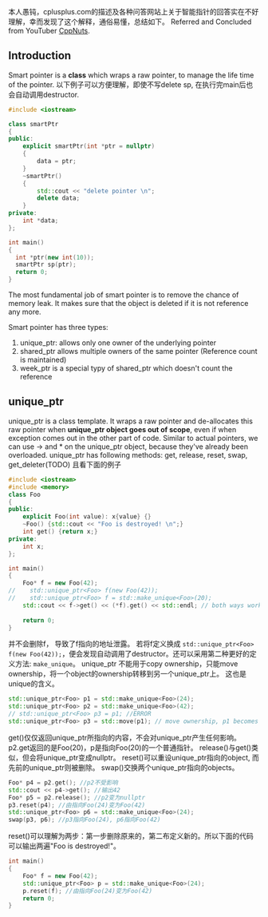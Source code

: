 本人愚钝，cplusplus.com的描述及各种问答网站上关于智能指针的回答实在不好理解，幸而发现了这个解释，通俗易懂，总结如下。
Referred and Concluded from YouTuber [CppNuts](https://www.youtube.com/watch?v=wUzn0HljjRE&list=PLk6CEY9XxSIAI2K-sxrKzzSyT6UZR5ObP). 

## Introduction
Smart pointer is a **class** which wraps a raw pointer, to manage the life time of the pointer. 以下例子可以方便理解，即使不写delete sp, 在执行完main后也会自动调用destructor.
```cpp
#include <iostream>

class smartPtr
{
public:
    explicit smartPtr(int *ptr = nullptr)
    {
        data = ptr;
    }
    ~smartPtr()
    {
        std::cout << "delete pointer \n";
        delete data;
    }
private:
    int *data;
};

int main()
{
  int *ptr(new int(10));
  smartPtr sp(ptr);
  return 0;
}
```

The most fundamental job of smart pointer is to remove the chance of memory leak. It makes sure that the object is deleted if it is not reference any more.

Smart pointer has three types:
1. unique_ptr: allows only one owner of the underlying pointer
2. shared_ptr allows multiple owners of the same pointer (Reference count is maintained)
3. week_ptr is a special typy of shared_ptr which doesn't count the reference

## unique_ptr
unique_ptr is a class template. It wraps a raw pointer and de-allocates this raw pointer when **unique_ptr object goes out of scope**, even if when exception comes out in the other part of code. Similar to actual pointers, we can use -> and * on the unique_ptr object, because they've already been overloaded. 
unique_ptr has following methods: get, release, reset, swap, get_deleter(TODO)
且看下面的例子
```cpp
#include <iostream>
#include <memory>
class Foo
{
public:
    explicit Foo(int value): x{value} {}
    ~Foo() {std::cout << "Foo is destroyed! \n";}
    int get() {return x;}
private:
    int x;
};

int main()
{
    Foo* f = new Foo(42);
//    std::unique_ptr<Foo> f(new Foo(42));
//    std::unique_ptr<Foo> f = std::make_unique<Foo>(20);
    std::cout << f->get() << (*f).get() << std::endl; // both ways work
    
    return 0;
}
```
并不会删除f， 导致了f指向的地址泄露。 若将f定义换成 `std::unique_ptr<Foo> f(new Foo(42));`，便会发现自动调用了destructor。还可以采用第二种更好的定义方法: `make_unique`。
unique_ptr 不能用于copy ownership，只能move ownership，将一个object的ownership转移到另一个unique_ptr上。 这也是unique的含义。
```cpp
std::unique_ptr<Foo> p1 = std::make_unique<Foo>(24);
std::unique_ptr<Foo> p2 = std::make_unique<Foo>(42);
// std::unique_ptr<Foo> p3 = p1; //ERROR
std::unique_ptr<Foo> p3 = std::move(p1); // move ownership, p1 becomes nullptr
```
get()仅仅返回unique_ptr所指向的内容，不会对unique_ptr产生任何影响。p2.get返回的是Foo(20)，p是指向Foo(20)的一个普通指针。
release()与get()类似，但会将unique_ptr变成nullptr。
reset()可以重设unique_ptr指向的object, 而先前的unique_ptr则被删除。
swap()交换两个unique_ptr指向的objects。
```cpp
Foo* p4 = p2.get();	//p2不受影响
std::cout << p4->get(); //输出42
Foo* p5 = p2.release(); //p2变为nullptr
p3.reset(p4); //由指向Foo(24)变为Foo(42)
std::unique_ptr<Foo> p6 = std::make_unique<Foo>(24);
swap(p3, p6); //p3指向Foo(24), p6指向Foo(42)
```
reset()可以理解为两步：第一步删除原来的，第二布定义新的。所以下面的代码可以输出两遍"Foo is destroyed!"。
```cpp
int main()
{
    Foo* f = new Foo(42);
    std::unique_ptr<Foo> p = std::make_unique<Foo>(24);
    p.reset(f); //由指向Foo(24)变为Foo(42)
    return 0;
}
```